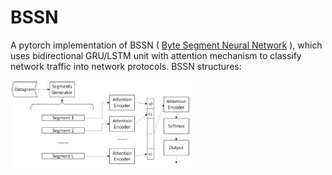 # BSSN
 A pytorch implementation of BSSN ( [Byte Segment Neural Network](http://iwqos2018.ieee-iwqos.org/files/2018/05/Byte_Segment_Neural_Network.pdf) ), which uses bidirectional GRU/LSTM unit with attention mechanism to classify network traffic into network protocols.
 BSSN structures:

![BSSN structures](./image/bsnn.jpg)


